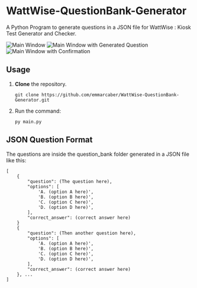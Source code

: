 # WattWise-QuestionBank-Generator
A Python Program to generate questions in a JSON file for WattWise : Kiosk Test Generator and Checker.

![Main Window](https://i.ibb.co/Db47kjL/image.png)
![Main Window with Generated Question](https://i.ibb.co/Vtg1X5g/image.png)
![Main Window with Confirmation](https://i.ibb.co/6FD0sLy/image.png)

## Usage
1. __Clone__ the repository.

    ```
    git clone https://github.com/emmarcaber/WattWise-QuestionBank-Generator.git
    ```

2. Run the command:

    ```
    py main.py
    ```

## JSON Question Format
The questions are inside the question_bank folder generated in a JSON file like this:
    
    [
        {
            "question": (The question here),
            "options": [
                'A. (option A here)',
                'B. (option B here)',
                'C. (option C here)',
                'D. (option D here)',
            ],
            "correct_answer": (correct answer here)
        }
        {
            "question": (Then another question here),
            "options": [
                'A. (option A here)',
                'B. (option B here)',
                'C. (option C here)',
                'D. (option D here)',
            ],
            "correct_answer": (correct answer here)
        }, ...
    ]
    
